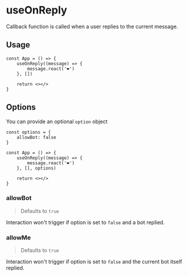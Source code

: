 # useOnReply

Callback function is called when a user replies to the current message.

## Usage

```tsx
const App = () => {
    useOnReply((message) => {
        message.react('❤️')
    }, [])

    return <></>
}
```

## Options

You can provide an optional `option` object

```tsx{1-3,8}
const options = {
    allowBot: false
}

const App = () => {
    useOnReply((message) => {
        message.react('❤️')
    }, [], options)

    return <></>
}
```

### allowBot

> Defaults to `true`

Interaction won't trigger if option is set to `false` and a bot replied.

### allowMe

> Defaults to `true`

Interaction won't trigger if option is set to `false` and the current bot itself replied.